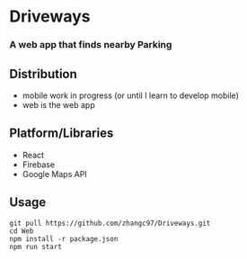 # Driveways
### A web app that finds nearby Parking

## Distribution
* mobile work in progress (or until I learn to develop mobile)
* web is the web app

## Platform/Libraries
* React
* Firebase
* Google Maps API

## Usage
```
git pull https://github.com/zhangc97/Driveways.git
cd Web
npm install -r package.json
npm run start
```
